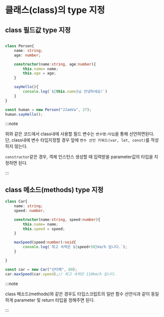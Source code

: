 # 클래스(class)의 type 지정

## class 필드값 type 지정

```ts

class Person{
    name: string;
    age: number;

    constructor(name:string, age:number){
        this.name= name;
        this.age = age;
    }

    sayHello(){
        console.log(`${this.name}님 안녕하세요!`)
    }
}

const human = new Person("JJamVa", 27);
human.sayHello();

```

:::note

위와 같은 코드에서 class내에 사용할 필드 변수는 `변수명:타입`을 통해 선언하면된다.<br/>
단, class내에 변수 타입지정할 경우 앞에 `변수 선언 키워드(var, let, const)`를 작성하지 않는다.<br/>

`constructor`같은 경우, 객체 인스턴스 생성할 때 입력받을 parameter값의 타입을 지정하면 된다.<br/>

:::

## class 메소드(methods) type 지정

```ts
class Car{
    name: string;
    speed: number;

    constructor(name:string, speed:number){
        this.name= name;
        this.speed = speed;
    }

    maxSpeed(speed:number):void{
        console.log(`최고 속력은 ${speed+50}km/h 입니다.`);
    }

}

const car = new Car("산타페", 60);
car.maxSpeed(car.speed);// 최고 속력은 110km/h 입니다.
```

:::note

class 메소드(methods)와 같은 경우도 타입스크립트의 일반 함수 선언식과 같이 동일하게 parameter 및 return 타입을 정해주면 된다.<br/>

:::